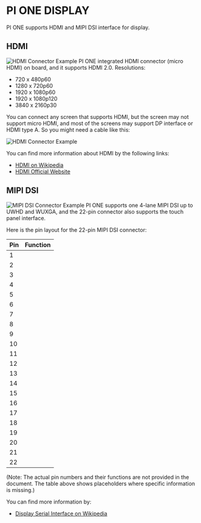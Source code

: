 # PI ONE DISPLAY

PI ONE supports HDMI and MIPI DSI interface for display.

## HDMI
![HDMI Connector Example](/img/pi-one/hardware/display-interface/hdmi.png)
PI ONE integrated HDMI connector (micro HDMI) on board, and it supports HDMI 2.0. Resolutions:
- 720 x 480p60
- 1280 x 720p60
- 1920 x 1080p60
- 1920 x 1080p120
- 3840 x 2160p30

You can connect any screen that supports HDMI, but the screen may not support micro HDMI, and most of the screens may support DP interface or HDMI type A. So you might need a cable like this:

![HDMI Connector Example](/img/pi-one/hardware/display-interface/hdmi_demo.png)

You can find more information about HDMI by the following links:
- [HDMI on Wikipedia](https://en.wikipedia.org/wiki/HDMI)
- [HDMI Official Website](https://www.hdmi.org/)

## MIPI DSI
![MIPI DSI Connector Example](/img/pi-one/hardware/display-interface/mipi.png)
PI ONE supports one 4-lane MIPI DSI up to UWHD and WUXGA, and the 22-pin connector also supports the touch panel interface.

Here is the pin layout for the 22-pin MIPI DSI connector:

| Pin | Function          |
|-----|-------------------|
| 1   |                   |
| 2   |                   |
| 3   |                   |
| 4   |                   |
| 5   |                   |
| 6   |                   |
| 7   |                   |
| 8   |                   |
| 9   |                   |
| 10  |                   |
| 11  |                   |
| 12  |                   |
| 13  |                   |
| 14  |                   |
| 15  |                   |
| 16  |                   |
| 17  |                   |
| 18  |                   |
| 19  |                   |
| 20  |                   |
| 21  |                   |
| 22  |                   |



(Note: The actual pin numbers and their functions are not provided in the document. The table above shows placeholders where specific information is missing.)

You can find more information by:
- [Display Serial Interface on Wikipedia](https://en.wikipedia.org/wiki/Display_Serial_Interface)